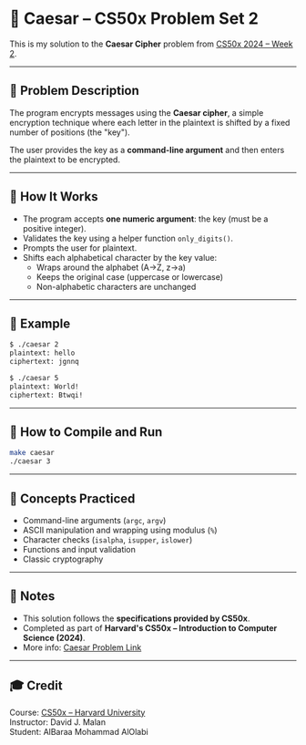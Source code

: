 # 🔐 Caesar – CS50x Problem Set 2

This is my solution to the **Caesar Cipher** problem from [CS50x 2024 – Week 2](https://cs50.harvard.edu/x/2024/psets/2/caesar/).

---

## 📝 Problem Description

The program encrypts messages using the **Caesar cipher**, a simple encryption technique where each letter in the plaintext is shifted by a fixed number of positions (the "key").

The user provides the key as a **command-line argument** and then enters the plaintext to be encrypted.

---

## 🔧 How It Works

- The program accepts **one numeric argument**: the key (must be a positive integer).
- Validates the key using a helper function `only_digits()`.
- Prompts the user for plaintext.
- Shifts each alphabetical character by the key value:
  - Wraps around the alphabet (A→Z, z→a)
  - Keeps the original case (uppercase or lowercase)
  - Non-alphabetic characters are unchanged

---

## 🔐 Example

```bash
$ ./caesar 2
plaintext: hello
ciphertext: jgnnq
```

```bash
$ ./caesar 5
plaintext: World!
ciphertext: Btwqi!
```

---

## 🚀 How to Compile and Run

```bash
make caesar
./caesar 3
```

---

## 🧠 Concepts Practiced

- Command-line arguments (`argc`, `argv`)
- ASCII manipulation and wrapping using modulus (`%`)
- Character checks (`isalpha`, `isupper`, `islower`)
- Functions and input validation
- Classic cryptography

---

## 📌 Notes

- This solution follows the **specifications provided by CS50x**.
- Completed as part of **Harvard's CS50x – Introduction to Computer Science (2024)**.
- More info: [Caesar Problem Link](https://cs50.harvard.edu/x/2024/psets/2/caesar/)

---

## 🎓 Credit

Course: [CS50x – Harvard University](https://cs50.harvard.edu/x/)  
Instructor: David J. Malan  
Student: AlBaraa Mohammad AlOlabi
